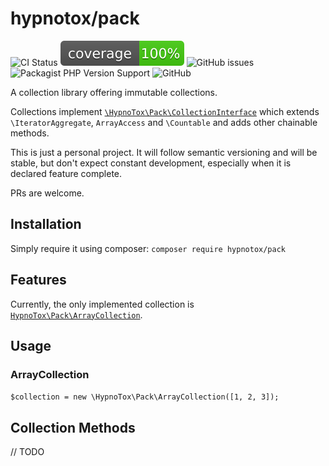 # hypnotox/pack

![CI Status](https://github.com/hypnotox/pack/actions/workflows/ci.yml/badge.svg)
![Code Coverage](https://raw.githubusercontent.com/hypnotox/pack/main/coverage/badge.svg)
![GitHub issues](https://badgen.net/github/issues/hypnotox/pack)
![Packagist PHP Version Support](https://badgen.net/packagist/v/hypnotox/pack)
![GitHub](https://badgen.net/packagist/license/hypnotox/pack)

A collection library offering immutable collections.

Collections implement [`\HypnoTox\Pack\CollectionInterface`](/src/CollectionInterface.php) which extends `\IteratorAggregate`, `ArrayAccess` and `\Countable` and adds other chainable methods.

This is just a personal project. It will follow semantic versioning and will be stable, but don't expect constant development, especially when it is declared feature complete.

PRs are welcome.

## Installation

Simply require it using composer: `composer require hypnotox/pack`

## Features

Currently, the only implemented collection is [`HypnoTox\Pack\ArrayCollection`](/src/ArrayCollection.php).

## Usage

### ArrayCollection

`$collection = new \HypnoTox\Pack\ArrayCollection([1, 2, 3]);`

## Collection Methods

// TODO

